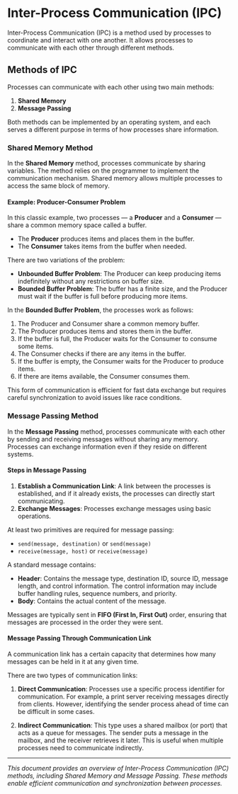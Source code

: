 # Inter-Process Communication (IPC)

Inter-Process Communication (IPC) is a method used by processes to coordinate and interact with one another. It allows processes to communicate with each other through different methods.

## Methods of IPC

Processes can communicate with each other using two main methods:

1. **Shared Memory**
2. **Message Passing**

Both methods can be implemented by an operating system, and each serves a different purpose in terms of how processes share information.

### Shared Memory Method

In the **Shared Memory** method, processes communicate by sharing variables. The method relies on the programmer to implement the communication mechanism. Shared memory allows multiple processes to access the same block of memory.

#### Example: Producer-Consumer Problem

In this classic example, two processes — a **Producer** and a **Consumer** — share a common memory space called a buffer.

- The **Producer** produces items and places them in the buffer.
- The **Consumer** takes items from the buffer when needed.

There are two variations of the problem:

- **Unbounded Buffer Problem**: The Producer can keep producing items indefinitely without any restrictions on buffer size.
- **Bounded Buffer Problem**: The buffer has a finite size, and the Producer must wait if the buffer is full before producing more items.

In the **Bounded Buffer Problem**, the processes work as follows:

1. The Producer and Consumer share a common memory buffer.
2. The Producer produces items and stores them in the buffer.
3. If the buffer is full, the Producer waits for the Consumer to consume some items.
4. The Consumer checks if there are any items in the buffer.
5. If the buffer is empty, the Consumer waits for the Producer to produce items.
6. If there are items available, the Consumer consumes them.

This form of communication is efficient for fast data exchange but requires careful synchronization to avoid issues like race conditions.

### Message Passing Method

In the **Message Passing** method, processes communicate with each other by sending and receiving messages without sharing any memory. Processes can exchange information even if they reside on different systems.

#### Steps in Message Passing

1. **Establish a Communication Link**: A link between the processes is established, and if it already exists, the processes can directly start communicating.
2. **Exchange Messages**: Processes exchange messages using basic operations.

At least two primitives are required for message passing:
- `send(message, destination)` or `send(message)`
- `receive(message, host)` or `receive(message)`

A standard message contains:
- **Header**: Contains the message type, destination ID, source ID, message length, and control information. The control information may include buffer handling rules, sequence numbers, and priority.
- **Body**: Contains the actual content of the message.

Messages are typically sent in **FIFO (First In, First Out)** order, ensuring that messages are processed in the order they were sent.

#### Message Passing Through Communication Link

A communication link has a certain capacity that determines how many messages can be held in it at any given time.

There are two types of communication links:

1. **Direct Communication**: Processes use a specific process identifier for communication. For example, a print server receiving messages directly from clients. However, identifying the sender process ahead of time can be difficult in some cases.

2. **Indirect Communication**: This type uses a shared mailbox (or port) that acts as a queue for messages. The sender puts a message in the mailbox, and the receiver retrieves it later. This is useful when multiple processes need to communicate indirectly.

---

*This document provides an overview of Inter-Process Communication (IPC) methods, including Shared Memory and Message Passing. These methods enable efficient communication and synchronization between processes.*
